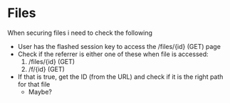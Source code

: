 # Files
When securing files i need to check the following
- User has the flashed session key to access the /files/{id} (GET) page
- Check if the referrer is either one of these when file is accessed:
	1. /files/{id} (GET)
	2. /f/{id} (GET)
- If that is true, get the ID (from the URL) and check if it is the right path for that file
	- Maybe?
